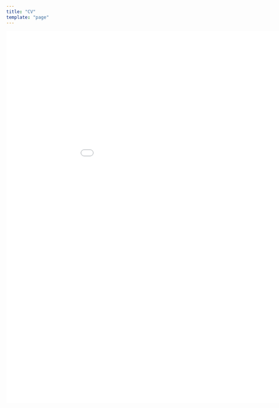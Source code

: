 ```yaml
---
title: "CV"
template: "page"
---
```


<div class="flex-container">
<embed src="/pdfs/Vidit_Jain.pdf" type="application/pdf" width="1000px" height="1000px"/>
</div>

